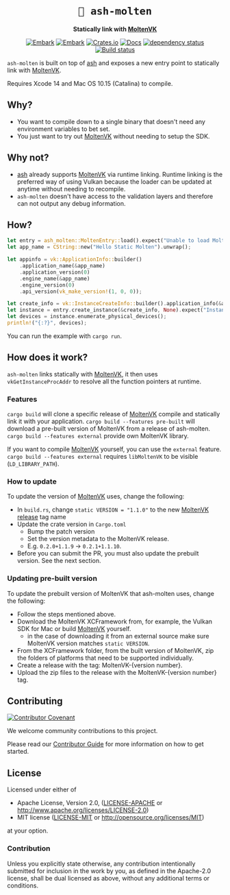 <!-- Allow this file to not have a first line heading -->
<!-- markdownlint-disable-file MD041 -->

<!-- inline html -->
<!-- markdownlint-disable-file MD033 -->

<div align="center">

# `🌋 ash-molten`

**Statically link with [MoltenVK]**

[![Embark](https://img.shields.io/badge/embark-open%20source-blueviolet.svg)](https://embark.dev)
[![Embark](https://img.shields.io/badge/discord-ark-%237289da.svg?logo=discord)](https://discord.gg/dAuKfZS)
[![Crates.io](https://img.shields.io/crates/v/ash-molten.svg)](https://crates.io/crates/ash-molten)
[![Docs](https://docs.rs/ash-molten/badge.svg)](https://docs.rs/ash-molten)
[![dependency status](https://deps.rs/repo/github/EmbarkStudios/ash-molten/status.svg)](https://deps.rs/repo/github/EmbarkStudios/ash-molten)
[![Build status](https://github.com/EmbarkStudios/ash-molten/workflows/CI/badge.svg)](https://github.com/EmbarkStudios/ash-molten/actions)

</div>

`ash-molten` is built on top of [ash] and exposes a new entry point to statically link with [MoltenVK].

Requires Xcode 14 and Mac OS 10.15 (Catalina) to compile.

## Why?

* You want to compile down to a single binary that doesn't need any environment variables to bet set.
* You just want to try out [MoltenVK] without needing to setup the SDK.

## Why not?

* [ash] already supports [MoltenVK] via runtime linking. Runtime linking is the preferred way of using Vulkan because the loader can be updated at anytime without needing to recompile.
* `ash-molten` doesn't have access to the validation layers and therefore can not output any debug information.

## How?

```rust
let entry = ash_molten::MoltenEntry::load().expect("Unable to load Molten");
let app_name = CString::new("Hello Static Molten").unwrap();

let appinfo = vk::ApplicationInfo::builder()
    .application_name(&app_name)
    .application_version(0)
    .engine_name(&app_name)
    .engine_version(0)
    .api_version(vk_make_version!(1, 0, 0));

let create_info = vk::InstanceCreateInfo::builder().application_info(&appinfo);
let instance = entry.create_instance(&create_info, None).expect("Instance");
let devices = instance.enumerate_physical_devices();
println!("{:?}", devices);
```

You can run the example with `cargo run`.

## How does it work?

`ash-molten` links statically with [MoltenVK], it then uses `vkGetInstanceProcAddr` to resolve all the function pointers at runtime.

### Features

`cargo build` will clone a specific release of [MoltenVK] compile and statically link it with your application.
`cargo build --features pre-built` will download a pre-built version of MoltenVK from a release of ash-molten.
`cargo build --features external` provide own MoltenVK library.

If you want to compile [MoltenVK] yourself, you can use the `external` feature. `cargo build --features external` requires `libMoltenVK` to be visible (`LD_LIBRARY_PATH`).

### How to update

To update the version of [MoltenVK] uses, change the following:

* In `build.rs`, change `static VERSION = "1.1.0"` to the new [MoltenVK release](https://github.com/KhronosGroup/MoltenVK/releases) tag name
* Update the crate version in `Cargo.toml`
  * Bump the patch version
  * Set the version metadata to the MoltenVK release.
  * E.g. `0.2.0+1.1.9` -> `0.2.1+1.1.10`.
* Before you can submit the PR, you must also update the prebuilt version. See the next section.

### Updating pre-built version

To update the prebuilt version of MoltenVK that ash-molten uses, change the following:

* Follow the steps mentioned above.
* Download the MoltenVK XCFramework from, for example, the Vulkan SDK for Mac or build [MoltenVK] yourself.
  * in the case of downloading it from an external source make sure MoltenVK version matches `static VERSION`.
* From the XCFramework folder, from the built version of MoltenVK, zip the folders of platforms that need to be supported individually.
* Create a release with the tag: MoltenVK-{version number}.
* Upload the zip files to the release with the MoltenVK-{version number} tag.

## Contributing

[![Contributor Covenant](https://img.shields.io/badge/contributor%20covenant-v1.4-ff69b4.svg)](CODE_OF_CONDUCT.md)

We welcome community contributions to this project.

Please read our [Contributor Guide](CONTRIBUTING.md) for more information on how to get started.

## License

Licensed under either of

* Apache License, Version 2.0, ([LICENSE-APACHE](LICENSE-APACHE) or <http://www.apache.org/licenses/LICENSE-2.0>)
* MIT license ([LICENSE-MIT](LICENSE-MIT) or <http://opensource.org/licenses/MIT>)

at your option.

### Contribution

Unless you explicitly state otherwise, any contribution intentionally
submitted for inclusion in the work by you, as defined in the Apache-2.0
license, shall be dual licensed as above, without any additional terms or
conditions.

[MoltenVK]: https://github.com/KhronosGroup/MoltenVK
[ash]: https://github.com/MaikKlein/ash
